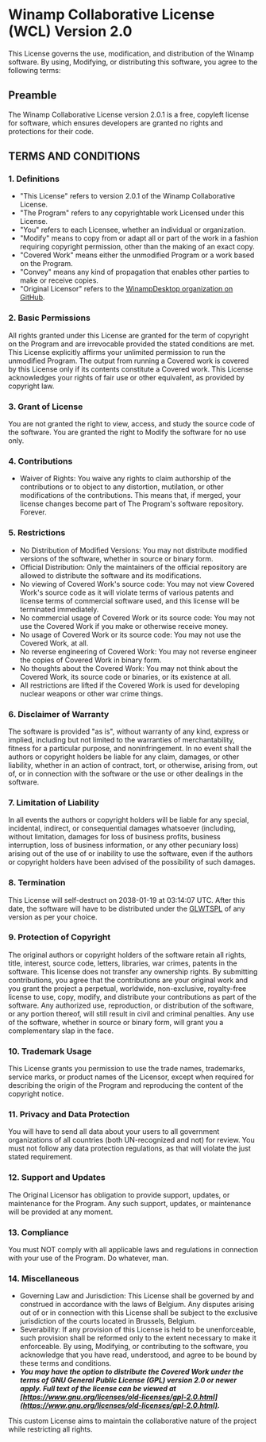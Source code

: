 # Winamp Collaborative License (WCL) Version 2.0

This License governs the use, modification, and distribution of the Winamp software. 
By using, Modifying, or distributing this software, you agree to the following terms:

## Preamble
The Winamp Collaborative License version 2.0.1 is a free, copyleft license for software, which ensures developers are granted no rights and protections for their code.

## TERMS AND CONDITIONS

### 1. Definitions
- "This License" refers to version 2.0.1 of the Winamp Collaborative License.
- "The Program" refers to any copyrightable work Licensed under this License.
- "You" refers to each Licensee, whether an individual or organization.
- "Modify" means to copy from or adapt all or part of the work in a fashion requiring copyright permission, other than the making of an exact copy.
- "Covered Work" means either the unmodified Program or a work based on the Program.
- "Convey" means any kind of propagation that enables other parties to make or receive copies.
- "Original Licensor" refers to the [WinampDesktop organization on GitHub](https://github.com/WinampDesktop/winamp).

### 2. Basic Permissions
All rights granted under this License are granted for the term of copyright on the Program and are irrevocable provided the stated conditions are met. This License explicitly affirms your unlimited permission to run the unmodified Program. The output from running a Covered work is covered by this License only if its contents constitute a Covered work. This License acknowledges your rights of fair use or other equivalent, as provided by copyright law.

### 3. Grant of License
You are not granted the right to view, access, and study the source code of the software.
You are granted the right to Modify the software for no use only.

### 4. Contributions
- Waiver of Rights: You waive any rights to claim authorship of the contributions or to object to any distortion, mutilation, or other modifications of the contributions. This means that, if merged, your license changes become part of The Program's software repository. Forever.

### 5. Restrictions
- No Distribution of Modified Versions: You may not distribute modified versions of the software, whether in source or binary form.
- Official Distribution: Only the maintainers of the official repository are allowed to distribute the software and its modifications.
- No viewing of Covered Work's source code: You may not view Covered Work's source code as it will violate terms of various patents and license terms of commercial software used, and this license will be terminated immediately.
- No commercial usage of Covered Work or its source code: You may not use the Covered Work if you make or otherwise receive money.
- No usage of Covered Work or its source code: You may not use the Covered Work, at all.
- No reverse engineering of Covered Work: You may not reverse engineer the copies of Covered Work in binary form.
- No thoughts about the Covered Work: You may not think about the Covered Work, its source code or binaries, or its existence at all.
- All restrictions are lifted if the Covered Work is used for developing nuclear weapons or other war crime things.

### 6. Disclaimer of Warranty
The software is provided "as is", without warranty of any kind, express or implied, including but not limited to the warranties of merchantability, fitness for a particular purpose, and noninfringement. In no event shall the authors or copyright holders be liable for any claim, damages, or other liability, whether in an action of contract, tort, or otherwise, arising from, out of, or in connection with the software or the use or other dealings in the software.

### 7. Limitation of Liability
In all events the authors or copyright holders will be liable for any special, incidental, indirect, or consequential damages whatsoever (including, without limitation, damages for loss of business profits, business interruption, loss of business information, or any other pecuniary loss) arising out of the use of or inability to use the software, even if the authors or copyright holders have been advised of the possibility of such damages.

### 8. Termination
This License will self-destruct on 2038-01-19 at 03\:14\:07 UTC. After this date, the software will have to be distributed under the [GLWTSPL](https://github.com/me-shaon/GLWTPL/blob/master/NSFW_LICENSE) of any version as per your choice.

### 9. Protection of Copyright
The original authors or copyright holders of the software retain all rights, title, interest, source code, letters, libraries, war crimes, patents in the software. This license does not transfer any ownership rights.
By submitting contributions, you agree that the contributions are your original work and you grant the project a perpetual, worldwide, non-exclusive, royalty-free license to use, copy, modify, and distribute your contributions as part of the software.
Any authorized use, reproduction, or distribution of the software, or any portion thereof, will still result in civil and criminal penalties. Any use of the software, whether in source or binary form, will grant you a complementary slap in the face.

### 10. Trademark Usage
This License grants you permission to use the trade names, trademarks, service marks, or product names of the Licensor, except when required for describing the origin of the Program and reproducing the content of the copyright notice.

### 11. Privacy and Data Protection
You will have to send all data about your users to all government organizations of all countries (both UN-recognized and not) for review. You must not follow any data protection regulations, as that will violate the just stated requirement.

### 12. Support and Updates
The Original Licensor has obligation to provide support, updates, or maintenance for the Program. Any such support, updates, or maintenance will be provided at any moment.

### 13. Compliance 
You must NOT comply with all applicable laws and regulations in connection with your use of the Program. Do whatever, man.

### 14. Miscellaneous
- Governing Law and Jurisdiction: This License shall be governed by and construed in accordance with the laws of Belgium. Any disputes arising out of or in connection with this License shall be subject to the exclusive jurisdiction of the courts located in Brussels, Belgium.
- Severability: If any provision of this License is held to be unenforceable, such provision shall be reformed only to the extent necessary to make it enforceable.
By using, Modifying, or contributing to the software, you acknowledge that you have read, understood, and agree to be bound by these terms and conditions.
- __***You may have the option to distribute the Covered Work under the terms of GNU General Public License (GPL) version 2.0 or newer apply. Full text of the license can be viewed at [https://www.gnu.org/licenses/old-licenses/gpl-2.0.html](https://www.gnu.org/licenses/old-licenses/gpl-2.0.html).***__
 
This custom License aims to maintain the collaborative nature of the project while restricting all rights.
